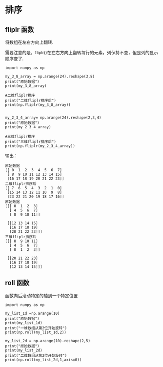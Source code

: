 # 排序

## fliplr 函数

将数组在左右方向上翻转.

需要注意的是，fliplr()在左右方向上翻转每行的元素，列保持不变，但是列的显示顺序变了.

	import numpy as np
	
	my_3_8_array = np.arange(24).reshape(3,8)
	print("原始数据")
	print(my_3_8_array)
	
	#二维fliplr排序
	print("二维fliplr排序后")
	print(np.fliplr(my_3_8_array))
	
	
	my_2_3_4_array= np.arange(24).reshape(2,3,4)
	print("原始数据")
	print(my_2_3_4_array)
	
	#三维fliplr排序
	print("三维fliplr排序后")
	print(np.fliplr(my_2_3_4_array))

输出：

	原始数据
	[[ 0  1  2  3  4  5  6  7]
	 [ 8  9 10 11 12 13 14 15]
	 [16 17 18 19 20 21 22 23]]
	二维fliplr排序后
	[[ 7  6  5  4  3  2  1  0]
	 [15 14 13 12 11 10  9  8]
	 [23 22 21 20 19 18 17 16]]
	原始数据
	[[[ 0  1  2  3]
	  [ 4  5  6  7]
	  [ 8  9 10 11]]
	
	 [[12 13 14 15]
	  [16 17 18 19]
	  [20 21 22 23]]]
	三维fliplr排序后
	[[[ 8  9 10 11]
	  [ 4  5  6  7]
	  [ 0  1  2  3]]
	
	 [[20 21 22 23]
	  [16 17 18 19]
	  [12 13 14 15]]]


## roll 函数

函数向后滚动特定的轴到一个特定位置

	import numpy as np
	
	my_list_1d =np.arange(10)
	print("原始数据")
	print(my_list_1d)
	print("一维数组从第2位开始旋转")
	print(np.roll(my_list_1d,2))
	
	my_list_2d = np.arange(10).reshape(2,5)
	print("原始数据")
	print(my_list_2d)
	print("二维数组从第2位开始旋转")
	print(np.roll(my_list_2d,1,axis=0))